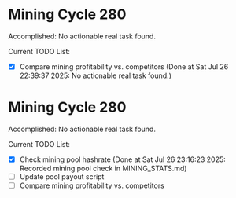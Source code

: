 # Mining Cycle 280

Accomplished: No actionable real task found.

Current TODO List:

- [x] Compare mining profitability vs. competitors  (Done at Sat Jul 26 22:39:37 2025: No actionable real task found.)

# Mining Cycle 280

Accomplished: No actionable real task found.

Current TODO List:

- [x] Check mining pool hashrate  (Done at Sat Jul 26 23:16:23 2025: Recorded mining pool check in MINING_STATS.md)
- [ ] Update pool payout script
- [ ] Compare mining profitability vs. competitors